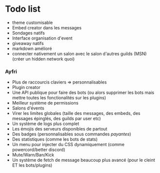 # Todo list

- theme customisable
- Embed creator dans les messages
- Sondages natifs
- Interface organisation d'event
- giveaway natifs
- markdown amélioré
- connecter nativement un salon avec le salon d'autres guilds (MSN) (créer un hidden network quoi)

### Ayfri
- Plus de raccourcis claviers => personnalisables
- Plugin creator
- Une API publique pour faire des bots (ou alors supprimer les bots mais mettre toutes les fonctionalités sur les plugins)
- Meilleur système de permissions
- Salons d'évents
- Virer les limites globales (taille des messages, des embeds, des messages épinglés, des guilds par user etc)
- Un système de logs plus complet
- Les émojis des serveurs disponibles de partout
- Des badges (personnalisables sous commandes _payantes_)
- Des statistiques (comme les bots de stats)
- Un menu pour injecter du CSS dynamiquement (comme powercord/better discord)
- Mute/Warn/Ban/Kick
- Un système de fetch de message beaucoup plus avancé (pour le cleint ET les bots/plugins) 

